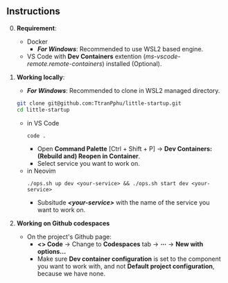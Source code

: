 ## Instructions

0.  **Requirement**:

    - Docker
      - **_For Windows_**: Recommended to use WSL2 based engine.
    - VS Code with **Dev Containers** extention (_ms-vscode-remote.remote-containers_) installed (Optional).

1.  **Working locally**:

    - **_For Windows_**: Recommended to clone in WSL2 managed directory.

    ```sh
    git clone git@github.com:TtranPphu/little-startup.git
    cd little-startup
    ```

    - in VS Code
      ```
      code .
      ```
      - Open **Command Palette** [Ctrl + Shift + P] -> **Dev Containers: (Rebuild and) Reopen in Container**.
      - Select service you want to work on.
    - in Neovim
      ```
      ./ops.sh up dev <your-service> && ./ops.sh start dev <your-service>
      ```
      - Subsitude **_\<your-service\>_** with the name of the service you want to work on.

2.  **Working on Github codespaces**

    - On the project's Github page:
      - **<> Code** -> Change to **Codespaces** tab -> **⋯** -> **New with options...**
      - Make sure **Dev container configuration** is set to the component you want to work with, and not **Default project configuration**, because we have none.
